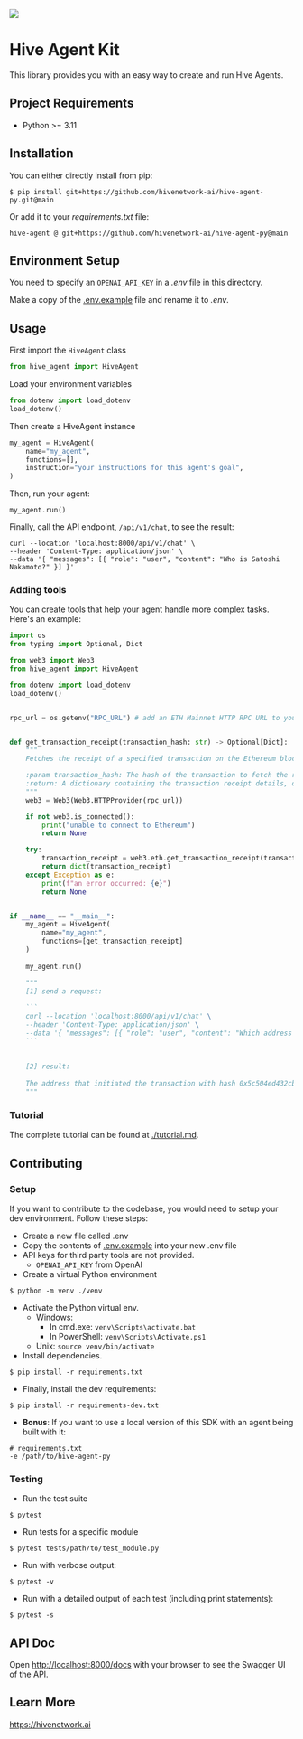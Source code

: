 ![](./assets/logo.jpg)

# Hive Agent Kit

This library provides you with an easy way to create and run Hive Agents.


## Project Requirements
- Python >= 3.11

## Installation

You can either directly install from pip:
```
$ pip install git+https://github.com/hivenetwork-ai/hive-agent-py.git@main
```
Or add it to your _requirements.txt_ file:
```
hive-agent @ git+https://github.com/hivenetwork-ai/hive-agent-py@main
```

## Environment Setup
You need to specify an `OPENAI_API_KEY` in a _.env_ file in this directory.

Make a copy of the [.env.example](.env.example) file and rename it to _.env_.


## Usage

First import the `HiveAgent` class
```python
from hive_agent import HiveAgent
```

Load your environment variables
```python
from dotenv import load_dotenv
load_dotenv()
```

Then create a HiveAgent instance
```python
my_agent = HiveAgent(
    name="my_agent",
    functions=[],
    instruction="your instructions for this agent's goal",
)
```

Then, run your agent:
```
my_agent.run()
```

Finally, call the API endpoint, `/api/v1/chat`, to see the result:

```
curl --location 'localhost:8000/api/v1/chat' \
--header 'Content-Type: application/json' \
--data '{ "messages": [{ "role": "user", "content": "Who is Satoshi Nakamoto?" }] }'
```

### Adding tools
You can create tools that help your agent handle more complex tasks. Here's an example:

```python
import os
from typing import Optional, Dict

from web3 import Web3
from hive_agent import HiveAgent

from dotenv import load_dotenv
load_dotenv()


rpc_url = os.getenv("RPC_URL") # add an ETH Mainnet HTTP RPC URL to your `.env` file


def get_transaction_receipt(transaction_hash: str) -> Optional[Dict]:
    """
    Fetches the receipt of a specified transaction on the Ethereum blockchain and returns it as a dictionary.

    :param transaction_hash: The hash of the transaction to fetch the receipt for.
    :return: A dictionary containing the transaction receipt details, or None if the transaction cannot be found.
    """
    web3 = Web3(Web3.HTTPProvider(rpc_url))

    if not web3.is_connected():
        print("unable to connect to Ethereum")
        return None

    try:
        transaction_receipt = web3.eth.get_transaction_receipt(transaction_hash)
        return dict(transaction_receipt)
    except Exception as e:
        print(f"an error occurred: {e}")
        return None


if __name__ == "__main__":
    my_agent = HiveAgent(
        name="my_agent",
        functions=[get_transaction_receipt]
    )
    
    my_agent.run()

    """
    [1] send a request:
    
    ```
    curl --location 'localhost:8000/api/v1/chat' \
    --header 'Content-Type: application/json' \
    --data '{ "messages": [{ "role": "user", "content": "Which address initiated this transaction - 0x5c504ed432cb51138bcf09aa5e8a410dd4a1e204ef84bfed1be16dfba1b22060?" }] }'
    ```
    
    
    [2] result:
    
    The address that initiated the transaction with hash 0x5c504ed432cb51138bcf09aa5e8a410dd4a1e204ef84bfed1be16dfba1b22060 is 0xA1E4380A3B1f749673E270229993eE55F35663b4.
    """
```

### Tutorial
The complete tutorial can be found at [./tutorial.md](./tutorial.md).


## Contributing

### Setup

If you want to contribute to the codebase, you would need to setup your dev environment. Follow these steps:

- Create a new file called .env
- Copy the contents of [.env.example](.env.example) into your new .env file
- API keys for third party tools are not provided.
  - `OPENAI_API_KEY` from OpenAI
- Create a virtual Python environment
```
$ python -m venv ./venv
```
- Activate the Python virtual env.
  - Windows:
    - In cmd.exe: `venv\Scripts\activate.bat`
    - In PowerShell: `venv\Scripts\Activate.ps1`
  - Unix: `source venv/bin/activate`
- Install dependencies.
```
$ pip install -r requirements.txt
```
- Finally, install the dev requirements:
```
$ pip install -r requirements-dev.txt
```
- **Bonus**: If you want to use a local version of this SDK with an agent being built with it:
```
# requirements.txt
-e /path/to/hive-agent-py
```

### Testing

- Run the test suite
```
$ pytest
```
- Run tests for a specific module
```
$ pytest tests/path/to/test_module.py
```
- Run with verbose output:
```
$ pytest -v
```
- Run with a detailed output of each test (including print statements):
```
$ pytest -s
```


## API Doc

Open [http://localhost:8000/docs](http://localhost:8000/docs) with your browser to see the Swagger UI of the API.

## Learn More

https://hivenetwork.ai
